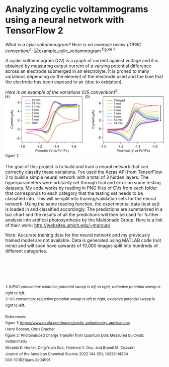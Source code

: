 # Analyzing cyclic voltammograms using a neural network with TensorFlow 2

*What is a cylic voltammogram? Here is an example below (IUPAC convention)<sup>1</sup>:*
<img src="https://cdn.shopify.com/s/files/1/0823/0287/files/cyclic-voltammogram-ferrocene-labelled_848x547.png?v=1644831341" alt="example_cylic_voltammogram" width="600"/> <sup>figure 1</sup>


A cyclic voltammogram (CV) is a graph of current against voltage and it is obtained by measuring output current of a varying potential difference across an electrode submerged in an electrolyte. It is proned to many variations depending on the element of the electrode used and the time that the electrode has been exposed to air (due to oxidation). <br>

*Here is an example of the variations (US convention)<sup>2</sup>*: <br>
<img src="https://raw.githubusercontent.com/Acty101/Maldonado_Group/main/figures/ja2c04991_0005.webp" alt="CV_variations" width="600"/> <sup>figure 2</sup>

The goal of this project is to build and train a neural network that can correctly classify these variations. I've used the Keras API from TensorFlow 2 to build a simple neural network with a total of 3 hidden layers. The hyperparameters were arbitarily set through trial and error on some testing datasets. My code works by reading in PNG files of CVs from each folder that corresponds to each category that the testing set needs to be classified into. This will be split into training/validation sets for the neural network. Using the same reading function, the experimental data (test set) is loaded in and classified accordingly. The predictions are summarized in a bar chart and the results of all the predictions will then be used for further analysis into artifical photosynthesis by the Maldonado Group. Here is a link of their work: http://websites.umich.edu/~mgroup/

Note: Accurate training data for the neural network and my previously trained model are not available. Data is generated using MATLAB code (not mine) and will soon have upwards of 10,000 images split into hundreds of different categories.
<br>
<br>
<br>
<br>
<br>
<br>

<sup>*1: IUPAC convention: oxidative potential sweep is left to right, reductive potential sweep is right to left.<br>
2:* US convention: reductive potential sweep is left to right, oxidative potential sweep is right to left.</sup>
<br>
<br>
<sup>References:<br>
figure 1: https://www.ossila.com/pages/cyclic-voltammetry-applications <br>
Harry Robson, Chris Bracher <br>
figure 2: Photoinduced Charge Transfer from Quantum Dots Measured by Cyclic Voltammetry <br>
Micaela K. Homer, Ding-Yuan Kuo, Florence Y. Dou, and Brandi M. Cossairt <br>
Journal of the American Chemical Society 2022 144 (31), 14226-14234 <br>
  DOI: 10.1021/jacs.2c04991</sup>
